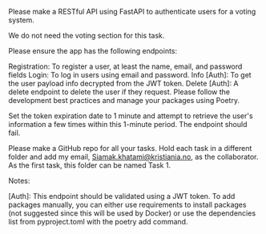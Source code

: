 Please make a RESTful API using FastAPI to authenticate users for a voting system.

We do not need the voting section for this task.

Please ensure the app has the following endpoints:

Registration: To register a user, at least the name, email, and password fields
Login: To log in users using email and password.
Info [Auth]: To get the user payload info decrypted from the JWT token.
Delete [Auth]: A delete endpoint to delete the user if they request.
Please follow the development best practices and manage your packages using Poetry.

Set the token expiration date to 1 minute and attempt to retrieve the user's information a few times within this 1-minute period. The endpoint should fail.

Please make a GitHub repo for all your tasks. Hold each task in a different folder and add my email, Siamak.khatami@kristiania.no, as the collaborator. As the first task, this folder can be named Task 1.

Notes:

[Auth]: This endpoint should be validated using a JWT token.
To add packages manually, you can either use requirements to install packages (not suggested since this will be used by Docker) or use the dependencies list from pyproject.toml with the poetry add command.